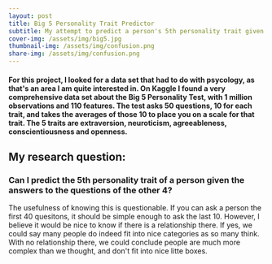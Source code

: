 ```yaml
---
layout: post
title: Big 5 Personality Trait Predictor
subtitle: My attempt to predict a person's 5th personality trait given the other 4
cover-img: /assets/img/big5.jpg
thumbnail-img: /assets/img/confusion.png
share-img: /assets/img/confusion.png
---
```


#### For this project, I looked for a data set that had to do with psycology, as that's an area I am quite interested in. On Kaggle I found a very comprehensive data set about the Big 5 Personality Test, with 1 million observations and 110 features. The test asks 50 questions, 10 for each trait, and takes the averages of those 10 to place you on a scale for that trait. The 5 traits are extraversion, neuroticism, agreeableness, conscientiousness and openness.

## My research question:
### Can I predict the 5th personality trait of a person given the answers to the questions of the other 4?

The usefulness of knowing this is questionable. If you can ask a person the first 40 quesitons, it should be simple enough to ask the last 10. However, I believe it would be nice to know if there is a relationship there. If yes, we could say many people do indeed fit into nice categories as so many think. With no relationship there, we could conclude people are much more complex than we thought, and don't fit into nice litte boxes.

